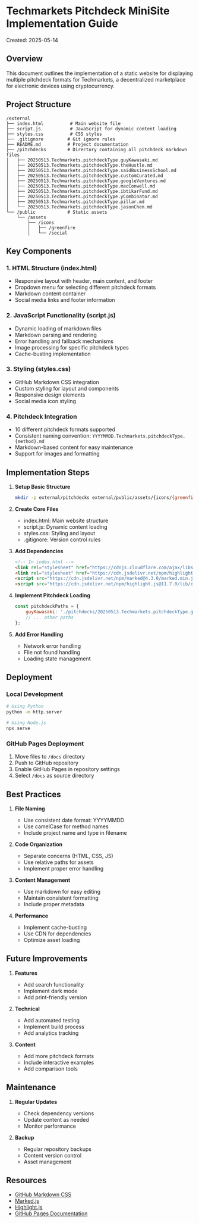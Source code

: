 # Techmarkets Pitchdeck MiniSite Implementation Guide
Created: 2025-05-14

## Overview
This document outlines the implementation of a static website for displaying multiple pitchdeck formats for Techmarkets, a decentralized marketplace for electronic devices using cryptocurrency.

## Project Structure
```
/external
├── index.html          # Main website file
├── script.js           # JavaScript for dynamic content loading
├── styles.css          # CSS styles
├── .gitignore         # Git ignore rules
├── README.md          # Project documentation
├── /pitchdecks        # Directory containing all pitchdeck markdown files
│   ├── 20250513.Techmarkets.pitchdeckType.guyKawasaki.md
│   ├── 20250513.Techmarkets.pitchdeckType.theHustle.md
│   ├── 20250513.Techmarkets.pitchdeckType.saidBusinessSchool.md
│   ├── 20250513.Techmarkets.pitchdeckType.customCurated.md
│   ├── 20250513.Techmarkets.pitchdeckType.googleVentures.md
│   ├── 20250513.Techmarkets.pitchdeckType.macConwell.md
│   ├── 20250513.Techmarkets.pitchdeckType.ibtikarFund.md
│   ├── 20250513.Techmarkets.pitchdeckType.yCombinator.md
│   ├── 20250513.Techmarkets.pitchdeckType.pillar.md
│   └── 20250513.Techmarkets.pitchdeckType.jasonChen.md
└── /public            # Static assets
    └── /assets
        ├── /icons
        │   ├── /greenfire
        │   └── /social
```

## Key Components

### 1. HTML Structure (index.html)
- Responsive layout with header, main content, and footer
- Dropdown menu for selecting different pitchdeck formats
- Markdown content container
- Social media links and footer information

### 2. JavaScript Functionality (script.js)
- Dynamic loading of markdown files
- Markdown parsing and rendering
- Error handling and fallback mechanisms
- Image processing for specific pitchdeck types
- Cache-busting implementation

### 3. Styling (styles.css)
- GitHub Markdown CSS integration
- Custom styling for layout and components
- Responsive design elements
- Social media icon styling

### 4. Pitchdeck Integration
- 10 different pitchdeck formats supported
- Consistent naming convention: `YYYYMMDD.Techmarkets.pitchdeckType.{method}.md`
- Markdown-based content for easy maintenance
- Support for images and formatting

## Implementation Steps

1. **Setup Basic Structure**
   ```bash
   mkdir -p external/pitchdecks external/public/assets/{icons/{greenfire,social}}
   ```

2. **Create Core Files**
   - index.html: Main website structure
   - script.js: Dynamic content loading
   - styles.css: Styling and layout
   - .gitignore: Version control rules

3. **Add Dependencies**
   ```html
   <!-- In index.html -->
   <link rel="stylesheet" href="https://cdnjs.cloudflare.com/ajax/libs/github-markdown-css/5.2.0/github-markdown.min.css">
   <link rel="stylesheet" href="https://cdn.jsdelivr.net/npm/highlight.js@11.7.0/styles/github.min.css">
   <script src="https://cdn.jsdelivr.net/npm/marked@4.3.0/marked.min.js"></script>
   <script src="https://cdn.jsdelivr.net/npm/highlight.js@11.7.0/lib/core.min.js"></script>
   ```

4. **Implement Pitchdeck Loading**
   ```javascript
   const pitchdeckPaths = {
       guyKawasaki: './pitchdecks/20250513.Techmarkets.pitchdeckType.guyKawasaki.md',
       // ... other paths
   };
   ```

5. **Add Error Handling**
   - Network error handling
   - File not found handling
   - Loading state management

## Deployment

### Local Development
```bash
# Using Python
python -m http.server

# Using Node.js
npx serve
```

### GitHub Pages Deployment
1. Move files to `/docs` directory
2. Push to GitHub repository
3. Enable GitHub Pages in repository settings
4. Select `/docs` as source directory

## Best Practices

1. **File Naming**
   - Use consistent date format: YYYYMMDD
   - Use camelCase for method names
   - Include project name and type in filename

2. **Code Organization**
   - Separate concerns (HTML, CSS, JS)
   - Use relative paths for assets
   - Implement proper error handling

3. **Content Management**
   - Use markdown for easy editing
   - Maintain consistent formatting
   - Include proper metadata

4. **Performance**
   - Implement cache-busting
   - Use CDN for dependencies
   - Optimize asset loading

## Future Improvements

1. **Features**
   - Add search functionality
   - Implement dark mode
   - Add print-friendly version

2. **Technical**
   - Add automated testing
   - Implement build process
   - Add analytics tracking

3. **Content**
   - Add more pitchdeck formats
   - Include interactive examples
   - Add comparison tools

## Maintenance

1. **Regular Updates**
   - Check dependency versions
   - Update content as needed
   - Monitor performance

2. **Backup**
   - Regular repository backups
   - Content version control
   - Asset management

## Resources

- [GitHub Markdown CSS](https://github.com/sindresorhus/github-markdown-css)
- [Marked.js](https://marked.js.org/)
- [Highlight.js](https://highlightjs.org/)
- [GitHub Pages Documentation](https://docs.github.com/en/pages) 